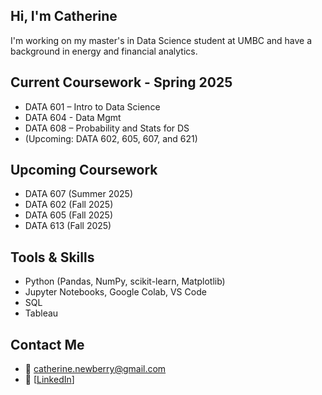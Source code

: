 ## Hi, I'm Catherine

I'm working on my master's in Data Science student at UMBC and have a background in energy and financial analytics. 

## Current Coursework - Spring 2025

- DATA 601 – Intro to Data Science
- DATA 604 - Data Mgmt
- DATA 608 – Probability and Stats for DS
- (Upcoming: DATA 602, 605, 607, and 621)

## Upcoming Coursework
- DATA 607 (Summer 2025)
- DATA 602 (Fall 2025)
- DATA 605 (Fall 2025)
- DATA 613 (Fall 2025)

## Tools & Skills

- Python (Pandas, NumPy, scikit-learn, Matplotlib)
- Jupyter Notebooks, Google Colab, VS Code
- SQL
- Tableau

## Contact Me

- 📧 catherine.newberry@gmail.com
- 💼 [[LinkedIn](https://www.linkedin.com/in/catherine-newberry-3021abb/)]
